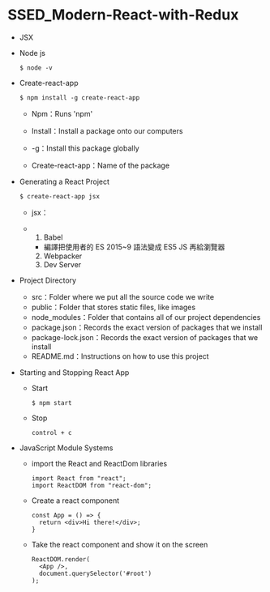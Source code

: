 # SSED_Modern-React-with-Redux

- JSX

- Node js

  ```
  $ node -v
  ```

- Create-react-app

  ```
  $ npm install -g create-react-app
  ```

  - Npm：Runs 'npm'

  - Install：Install a package onto our computers

  - -g：Install this package globally 

  - Create-react-app：Name of the package

- Generating a React Project

  ```
  $ create-react-app jsx
  ```

  - jsx：<name of project>

  - 1. Babel

    - 編譯把使用者的 ES 2015~9 語法變成 ES5 JS 再給瀏覽器

    2. Webpacker
    3. Dev Server

- Project Directory

  - src：Folder where we put all the source code we write
  - public：Folder that stores static files, like images
  - node_modules：Folder that contains all of our project dependencies
  - package.json：Records the exact version of packages that we install
  - package-lock.json：Records the exact version of packages that we install
  - README.md：Instructions on how  to use this project

- Starting and Stopping React App

  - Start

    ```
    $ npm start
    ```

  - Stop

    ```
    control + c	
    ```

- JavaScript Module Systems

  - import the React and ReactDom libraries

    ```react
    import React from "react";
    import ReactDOM from "react-dom";
    ```

  - Create a react component

    ```react
    const App = () => {
      return <div>Hi there!</div>;
    }
    ```

  - Take the react component and show it on the screen

    ```react
    ReactDOM.render(
      <App />,
      document.querySelector('#root')
    ); 
    ```

    